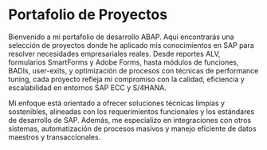 # Portafolio de Proyectos
Bienvenido a mi portafolio de desarrollo ABAP. Aquí encontrarás una selección de proyectos donde he aplicado mis conocimientos en SAP para resolver necesidades empresariales reales. Desde reportes ALV, formularios SmartForms y Adobe Forms, hasta módulos de funciones, BADIs, user-exits, y optimización de procesos con técnicas de performance tuning, cada proyecto refleja mi compromiso con la calidad, eficiencia y escalabilidad en entornos SAP ECC y S/4HANA.

Mi enfoque está orientado a ofrecer soluciones técnicas limpias y sostenibles, alineadas con los requerimientos funcionales y los estándares de desarrollo de SAP. Además, me especializo en integraciones con otros sistemas, automatización de procesos masivos y manejo eficiente de datos maestros y transaccionales.
